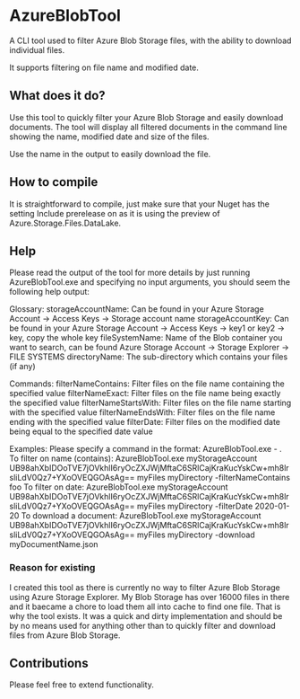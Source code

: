 # AzureBlobTool
A CLI tool used to filter Azure Blob Storage files, with the ability to download individual files.

It supports filtering on file name and modified date.

## What does it do?

Use this tool to quickly filter your Azure Blob Storage and easily download documents. The tool will display all filtered documents in the command line showing the name, modified date and size of the files.

Use the name in the output to easily download the file.

## How to compile

It is straightforward to compile, just make sure that your Nuget has the setting Include prerelease on as it is using the preview of Azure.Storage.Files.DataLake.

## Help

Please read the output of the tool for more details by just running AzureBlobTool.exe and specifying no input arguments, you should seem the following help output:

Glossary:
storageAccountName: Can be found in your Azure Storage Account -> Access Keys -> Storage account name
storageAccountKey: Can be found in your Azure Storage Account -> Access Keys -> key1 or key2 -> key, copy the whole key
fileSystemName: Name of the Blob container you want to search, can be found Azure Storage Account -> Storage Explorer -> FILE SYSTEMS
directoryName: The sub-directory which contains your files (if any)

Commands:
filterNameContains: Filter files on the file name containing the specified value
filterNameExact: Filter files on the file name being exactly the specified value
filterNameStartsWith: Filter files on the file name starting with the specified value
filterNameEndsWith: Filter files on the file name ending with the specified value
filterDate: Filter files on the modified date being equal to the specified date value

Examples:
Please specify a command in the format: AzureBlobTool.exe <storageAccountName> <storageAccountKey> <fileSystemName> <directoryName> -<command> <additionalInfo>.
To filter on name (contains): AzureBlobTool.exe myStorageAccount UB98ahXbIDOoTVE7jOVkhlI6ryOcZXJWjMftaC6SRlCajKraKucYskCw+mh8lrsliLdV0Qz7+YXoOVEQGOAsAg== myFiles myDirectory -filterNameContains foo
To filter on date: AzureBlobTool.exe myStorageAccount UB98ahXbIDOoTVE7jOVkhlI6ryOcZXJWjMftaC6SRlCajKraKucYskCw+mh8lrsliLdV0Qz7+YXoOVEQGOAsAg== myFiles myDirectory -filterDate 2020-01-20
To download a document: AzureBlobTool.exe myStorageAccount UB98ahXbIDOoTVE7jOVkhlI6ryOcZXJWjMftaC6SRlCajKraKucYskCw+mh8lrsliLdV0Qz7+YXoOVEQGOAsAg== myFiles myDirectory -download myDocumentName.json

### Reason for existing

I created this tool as there is currently no way to filter Azure Blob Storage using Azure Storage Explorer. My Blob Storage has over 16000 files in there and it baecame a chore to load them all into cache to find one file. That is why the tool exists. It was a quick and dirty implementation and should be by no means used for anything other than to quickly filter and download files from Azure Blob Storage. 


## Contributions

Please feel free to extend functionality. 